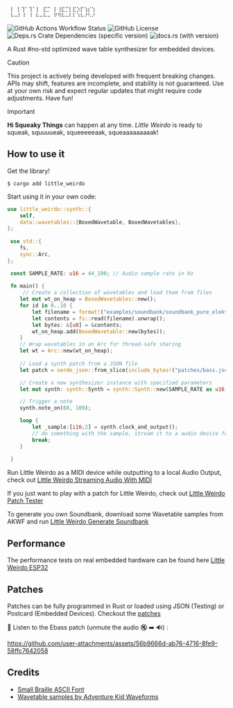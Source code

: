 ```
 ⡇ ⡇⢹⠁⢹⠁⡇ ⣏⡉ ⡇⢸⣏⡉⡇⣏⡱⡏⢱⡎⢱
 ⠧⠤⠇⠸ ⠸ ⠧⠤⠧⠤ ⠟⠻⠧⠤⠇⠇⠱⠧⠜⠣⠜
```
![GitHub Actions Workflow Status](https://img.shields.io/github/actions/workflow/status/hi-squeaky-things/little-weirdo/rust.yml?branch=main)
![GitHub License](https://img.shields.io/github/license/hi-squeaky-things/little-weirdo)
![Deps.rs Crate Dependencies (specific version)](https://img.shields.io/deps-rs/little_weirdo/0.1.0)
![docs.rs (with version)](https://img.shields.io/docsrs/little_weirdo/0.1.0?style=flat)


A Rust #no-std optimized wave table synthesizer for embedded devices.

> [!CAUTION]
> This project is actively being developed with frequent breaking changes. APIs may shift, features are incomplete, and stability is not guaranteed. Use at your own risk and expect regular updates that might require code adjustments. Have fun!

> [!IMPORTANT]
> **Hi Squeaky Things** can happen at any time. _Little Weirdo_ is ready to squeak, squuuueak, squeeeeeaak, squeaaaaaaaaak!

## How to use it

Get the library!
```
$ cargo add little_weirdo
```

Start using it in your own code:

``` rust
use little_weirdo::synth::{
    self,
    data::wavetables::{BoxedWavetable, BoxedWavetables},
};
 
 use std::{
    fs,
    sync::Arc,
};

 const SAMPLE_RATE: u16 = 44_100; // Audio sample rate in Hz
 
 fn main() {
     // Create a collection of wavetables and load them from files
    let mut wt_on_heap = BoxedWavetables::new();
    for id in 0..10 {
        let filename = format!("examples/soundbank/soundbank_pure_elektro/src/wav{}.raw", id);
        let contents = fs::read(filename).unwrap();
        let bytes: &[u8] = &contents;
        wt_on_heap.add(BoxedWavetable::new(bytes));
    }
    // Wrap wavetables in an Arc for thread-safe sharing
    let wt = Arc::new(wt_on_heap);
    
    // Load a synth patch from a JSON file
    let patch = serde_json::from_slice(include_bytes!("patches/bass.json")).unwrap();

    // Create a new synthesizer instance with specified parameters
    let mut synth: synth::Synth = synth::Synth::new(SAMPLE_RATE as u16, &patch, Arc::clone(&wt));

    // Trigger a note
    synth.note_on(60, 100);

    loop {
        let _sample:[i16;2] = synth.clock_and_output();
        // do something with the sample, stream it to a audio device for example
        break;
    }
    
 }
```

Run Little Weirdo as a MIDI device while outputting to a local Audio Output, check out [Little Weirdo Streaming Audio With MIDI](examples/little_weirdo_streaming_audio_with_midi.rs)

If you just want to play with a patch for Little Weirdo, check out [Little Weirdo Patch Tester](examples/little_weirdo_patch_tester.rs)

To generate you own Soundbank, download some Wavetable samples from AKWF and run [Little Weirdo Generate Soundbank](examples/little_weirdo_generate_soundbanks.rs)

## Performance

The performance tests on real embedded hardware can be found here [Little Weirdo ESP32](https://github.com/hi-squeaky-things/little-weirdo-esp32)

## Patches

Patches can be fully programmed in Rust or loaded using JSON (Testing) or Postcard (Embedded Devices).  Checkout the [patches](examples/patches/)

🎹 Listen to the Ebass patch (unmute the audio 🔇 ➡️ 🔊) :

https://github.com/user-attachments/assets/56b9666d-ab76-4716-8fe9-58ffc7642058

## Credits

- [Small Braille ASCII Font](https://patorjk.com/software/taag/#p=display&f=Small+Braille&t=LITTLE+WEIRDO&x=rainbow1&v=1&h=1&w=80&we=false)
- [Wavetable samples by Adventure Kid Waveforms ](https://github.com/KristofferKarlAxelEkstrand/AKWF-FREE)
